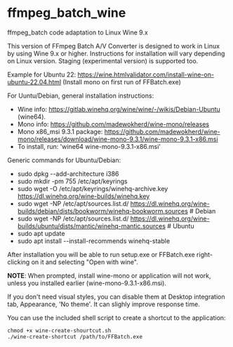 # ffmpeg_batch_wine
ffmpeg_batch code adaptation to Linux Wine 9.x

This version of FFmpeg Batch A/V Converter is designed to work in Linux by using Wine 9.x or higher. 
Instructions for installation will vary depending on Linux version. Staging (experimental version) is supported too.

Example for Ubuntu 22: 
https://wine.htmlvalidator.com/install-wine-on-ubuntu-22.04.html
(Install mono on first run of FFBatch.exe)

For Uuntu/Debian, general installation instructions: 

* Wine info: https://gitlab.winehq.org/wine/wine/-/wikis/Debian-Ubuntu (wine64).
* Mono info: https://github.com/madewokherd/wine-mono/releases
* Mono x86_msi 9.3.1 package: https://github.com/madewokherd/wine-mono/releases/download/wine-mono-9.3.1/wine-mono-9.3.1-x86.msi
* To install, run: 'wine64 wine-mono-9.3.1-x86.msi'

Generic commands for Ubuntu/Debian:

* sudo dpkg --add-architecture i386 
* sudo mkdir -pm 755 /etc/apt/keyrings
* sudo wget -O /etc/apt/keyrings/winehq-archive.key https://dl.winehq.org/wine-builds/winehq.key
* sudo wget -NP /etc/apt/sources.list.d/ https://dl.winehq.org/wine-builds/debian/dists/bookworm/winehq-bookworm.sources # Debian
* sudo wget -NP /etc/apt/sources.list.d/ https://dl.winehq.org/wine-builds/ubuntu/dists/mantic/winehq-mantic.sources # Ubuntu
* sudo apt update
* sudo apt install --install-recommends winehq-stable

After installation you will be able to run setup.exe or FFBatch.exe right-clicking on it and selecting "Open with wine". 

**NOTE**: When prompted,  install wine-mono or application will not work, unless you installed earlier (wine-mono-9.3.1-x86.msi). 

If you don't need visual styles, you can disable them at Desktop integration tab, Appearance, 'No theme'. It can slighly improve response time.

You can use the included shell script to create a shortcut to the application:
~~~
chmod +x wine-create-shourtcut.sh
./wine-create-shortcut /path/to/FFBatch.exe
~~~
